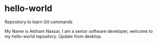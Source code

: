 # hello-world
Repository to learn Git commands

My Name is Aktham Nassar, I am a senior software developer, welcome to my hello-world repository.
Update from desktop.